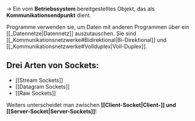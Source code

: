 -> Ein vom **Betriebssystem** bereitgestelltes Objekt, das als **Kommunikationsendpunkt** dient.

Programme verwenden sie, um Daten mit anderen Programmen über ein [[_Datennetze|Datennetz]] auszutauschen. Sie sind [[_Kommunikationsnetzwerke#Bidirektional|Bi-Direktional]] und [[_Kommunikationsnetzwerke#Vollduplex|Voll-Duplex]].


## Drei Arten von Sockets:

- [[Stream Sockets]]
- [[Datagram Sockets]]
- [[Raw Sockets]]

Weiters unterscheidet man zwischen **[[Client-Socket|Client-]] und [[Server-Socket|Server-Sockets]]**!